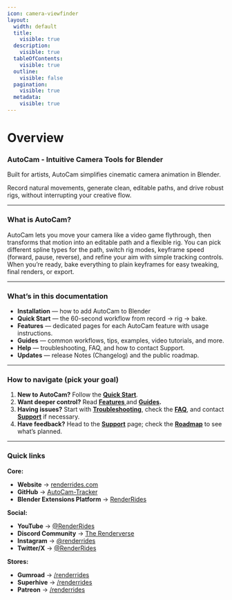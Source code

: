 ```yaml
---
icon: camera-viewfinder
layout:
  width: default
  title:
    visible: true
  description:
    visible: true
  tableOfContents:
    visible: true
  outline:
    visible: false
  pagination:
    visible: true
  metadata:
    visible: true
---
```


# Overview

### AutoCam - Intuitive Camera Tools for Blender

Built for artists, AutoCam simplifies cinematic camera animation in Blender.

Record natural movements, generate clean, editable paths, and drive robust rigs,&#x20;without interrupting your creative flow.

***

### What is AutoCam?

AutoCam lets you move your camera like a video game flythrough, then transforms that motion into an editable path and a flexible rig. You can pick different spline types for the path, switch rig modes, keyframe speed (forward, pause, reverse), and refine your aim with simple tracking controls. When you’re ready, bake everything to plain keyframes for easy tweaking, final renders, or export.

***

### What’s in this documentation

* **Installation** — how to add AutoCam to Blender
* **Quick Start** — the 60-second workflow from record → rig → bake.
* **Features** — dedicated pages for each AutoCam feature with usage instructions.
* **Guides** — common workflows, tips, examples, video tutorials, and more.
* **Help** — troubleshooting, FAQ, and how to contact Support.
* **Updates** — release Notes (Changelog) and the public roadmap.

***

### How to navigate (pick your goal)

1. **New to AutoCam?** Follow the [**Quick Start**](welcome/quick-start.md).
2. **Want deeper control?** Read [**Features** ](learn/features/)and [**Guides**](learn/guides.md)**.**
3. **Having issues?** Start with [**Troubleshooting**](help/troubleshooting.md), check the [**FAQ**](help/faq.md), and contact [**Support**](help/support.md) if necessary.
4. **Have feedback?** Head to the [**Support**](help/support.md) page; check the [**Roadmap**](updates/roadmap.md) to see what’s planned.

***

### Quick links

**Core:**

* **Website** → [renderrides.com](https://www.renderrides.com)
* **GitHub** → [AutoCam-Tracker](https://github.com/AgnivD/AutoCam-Tracker)
* **Blender Extensions Platform** → [RenderRides](https://extensions.blender.org/author/40749/)

**Social:**

* **YouTube** → [@RenderRides](https://www.youtube.com/@RenderRides)
* **Discord Community** → [The Renderverse](https://discord.gg/XHAAbvm)
* **Instagram** → [@renderrides](https://www.instagram.com/renderrides)
* **Twitter/X** → [@RenderRides](https://twitter.com/RenderRides)

**Stores:**

* **Gumroad** → [/renderrides](https://gumroad.com/renderrides)
* **Superhive** → [/renderrides](https://blendermarket.com/creators/renderrides)
* **Patreon** → [/renderrides](https://patreon.com/renderrides)

&#x20;
